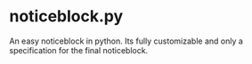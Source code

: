 # noticeblock.py
An easy noticeblock in python. Its fully customizable and only a specification for the final noticeblock.
